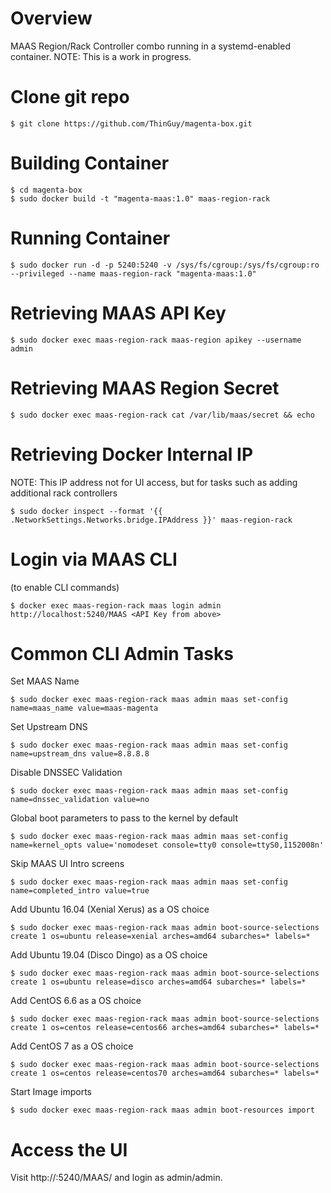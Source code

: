 Overview
==================

MAAS Region/Rack Controller combo running in a systemd-enabled container.
NOTE: This is a work in progress.

Clone git repo
=============================

```
$ git clone https://github.com/ThinGuy/magenta-box.git
```

Building Container
=============================

```
$ cd magenta-box
$ sudo docker build -t "magenta-maas:1.0" maas-region-rack
```

Running Container
=============================

```
$ sudo docker run -d -p 5240:5240 -v /sys/fs/cgroup:/sys/fs/cgroup:ro --privileged --name maas-region-rack "magenta-maas:1.0"
```

Retrieving MAAS API Key
=============================

```
$ sudo docker exec maas-region-rack maas-region apikey --username admin
```

Retrieving MAAS Region Secret
=============================

```
$ sudo docker exec maas-region-rack cat /var/lib/maas/secret && echo
```

Retrieving Docker Internal IP
=============================

NOTE: This IP address not for UI access, but for tasks such as adding additional rack controllers

```
$ sudo docker inspect --format '{{ .NetworkSettings.Networks.bridge.IPAddress }}' maas-region-rack
```

Login via MAAS CLI
=============================

(to enable CLI commands)

```
$ docker exec maas-region-rack maas login admin http://localhost:5240/MAAS <API Key from above>
```

Common CLI Admin Tasks
=============================

Set MAAS Name

```
$ sudo docker exec maas-region-rack maas admin maas set-config name=maas_name value=maas-magenta
```

Set Upstream DNS

```
$ sudo docker exec maas-region-rack maas admin maas set-config name=upstream_dns value=8.8.8.8
```

Disable DNSSEC Validation

```
$ sudo docker exec maas-region-rack maas admin maas set-config name=dnssec_validation value=no
```

Global boot parameters to pass to the kernel by default

```
$ sudo docker exec maas-region-rack maas admin maas set-config name=kernel_opts value='nomodeset console=tty0 console=ttyS0,1152008n'
```

Skip MAAS UI Intro screens 

```
$ sudo docker exec maas-region-rack maas admin maas set-config name=completed_intro value=true
```

Add Ubuntu 16.04 (Xenial Xerus) as a OS choice

```
$ sudo docker exec maas-region-rack maas admin boot-source-selections create 1 os=ubuntu release=xenial arches=amd64 subarches=* labels=*
```

Add Ubuntu 19.04 (Disco Dingo) as a OS choice

```
$ sudo docker exec maas-region-rack maas admin boot-source-selections create 1 os=ubuntu release=disco arches=amd64 subarches=* labels=*
```

Add CentOS 6.6 as a OS choice

```
$ sudo docker exec maas-region-rack maas admin boot-source-selections create 1 os=centos release=centos66 arches=amd64 subarches=* labels=*
```

Add CentOS 7 as a OS choice

```
$ sudo docker exec maas-region-rack maas admin boot-source-selections create 1 os=centos release=centos70 arches=amd64 subarches=* labels=*
```

Start Image imports

```
$ sudo docker exec maas-region-rack maas admin boot-resources import
```


Access the UI
=============================

Visit http://<docker host>:5240/MAAS/ and login as admin/admin.
